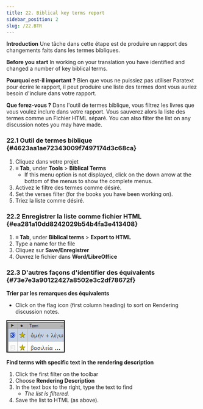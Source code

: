 ```yaml
---
title: 22. Biblical key terms report
sidebar_position: 2
slug: /22.BTR
---
```




**Introduction** Une tâche dans cette étape est de produire un rapport des changements faits dans les termes bibliques.


**Before you start** In working on your translation you have identified and changed a number of key biblical terms.


**Pourquoi est-il important ?** Bien que vous ne puissiez pas utiliser Paratext pour écrire le rapport, il peut produire une liste des termes dont vous auriez besoin d'inclure dans votre rapport.


**Que ferez-vous ?** Dans l'outil de termes biblique, vous filtrez les livres que vous voulez inclure dans votre rapport. Vous sauverez alors la liste des termes comme un Fichier HTML séparé. You can also filter the list on any discussion notes you may have made.


### 22.1 Outil de termes biblique {#4623aa1ae72343009f7497174d3c68ca}

1. Cliquez dans votre projet
1. **≡ Tab**, under **Tools** &gt; **Biblical Terms**
    - If this menu option is not displayed, click on the down arrow at the bottom of the menus to show the complete menus.
1. Activez le filtre des termes comme désiré.
1. Set the verses filter (for the books you have been working on).
1. Triez la liste comme désiré.

### 22.2 Enregistrer la liste comme fichier HTML {#ea281a10dd8242029b54b4fa3e413408}

1. **≡ Tab**, under **Biblical terms** &gt; **Export to HTML**
1. Type a name for the file
1. Cliquez sur **Save/Enregistrer**
1. Ouvrez le fichier dans **Word/LibreOffice**

### 22.3 D'autres façons d'identifier des équivalents {#73e7e3a90122427a8502e3c2df78672f}


**Trier par les remarques des équivalents**


<div class='notion-row'>
<div class='notion-column' style={{width: 'calc((100% - (min(32px, 4vw) * 1)) * 0.5000000000000001)'}}>

- Click on the flag icon (first column heading) to sort on Rendering discussion notes.

</div><div className='notion-spacer'></div>

<div class='notion-column' style={{width: 'calc((100% - (min(32px, 4vw) * 1)) * 0.5)'}}>

![](./1771072437.png)

</div><div className='notion-spacer'></div>
</div>

**Find terms with specific text in the** **rendering description**

1. Click the first filter on the toolbar
1. Choose **Rendering Description**
1. In the text box to the right, type the text to find
    - _The list is filtered._
1. Save the list to HTML (as above).
